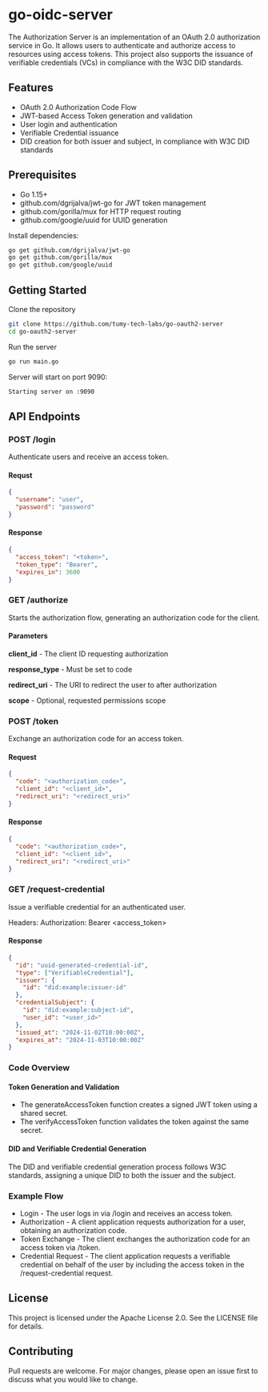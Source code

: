 # go-oidc-server

The Authorization Server is an implementation of an OAuth 2.0 authorization service in Go. It allows users to authenticate and authorize access to resources using access tokens. This project also supports the issuance of verifiable credentials (VCs) in compliance with the W3C DID standards.

## Features

- OAuth 2.0 Authorization Code Flow
- JWT-based Access Token generation and validation
- User login and authentication
- Verifiable Credential issuance
- DID creation for both issuer and subject, in compliance with W3C DID standards

## Prerequisites

- Go 1.15+
- github.com/dgrijalva/jwt-go for JWT token management
- github.com/gorilla/mux for HTTP request routing
- github.com/google/uuid for UUID generation

Install dependencies:

```bash
go get github.com/dgrijalva/jwt-go
go get github.com/gorilla/mux
go get github.com/google/uuid
```

## Getting Started

Clone the repository

```bash
git clone https://github.com/tumy-tech-labs/go-oauth2-server
cd go-oauth2-server
```

Run the server

```bash
go run main.go

```

Server will start on port 9090:

```bash
Starting server on :9090
```

## API Endpoints

### POST /login

Authenticate users and receive an access token.

#### Requst

```json
{
  "username": "user",
  "password": "password"
}
```

#### Response

```json
{
  "access_token": "<token>",
  "token_type": "Bearer",
  "expires_in": 3600
}
```

### GET /authorize

Starts the authorization flow, generating an authorization code for the client.

#### Parameters

**client_id** - The client ID requesting authorization

**response_type** - Must be set to code

**redirect_uri** - The URI to redirect the user to after authorization

**scope** - Optional, requested permissions scope

### POST /token

Exchange an authorization code for an access token.

#### Request

```json
{
  "code": "<authorization_code>",
  "client_id": "<client_id>",
  "redirect_uri": "<redirect_uri>"
}
```

#### Response

```json
{
  "code": "<authorization_code>",
  "client_id": "<client_id>",
  "redirect_uri": "<redirect_uri>"
}
```

### GET /request-credential

Issue a verifiable credential for an authenticated user.

Headers:
Authorization: Bearer <access_token>

#### Response

```json
{
  "id": "uuid-generated-credential-id",
  "type": ["VerifiableCredential"],
  "issuer": {
    "id": "did:example:issuer-id"
  },
  "credentialSubject": {
    "id": "did:example:subject-id",
    "user_id": "<user_id>"
  },
  "issued_at": "2024-11-02T10:00:00Z",
  "expires_at": "2024-11-03T10:00:00Z"
}
```

### Code Overview

#### Token Generation and Validation

- The generateAccessToken function creates a signed JWT token using a shared secret.
- The verifyAccessToken function validates the token against the same secret.

#### DID and Verifiable Credential Generation

The DID and verifiable credential generation process follows W3C standards, assigning a unique DID to both the issuer and the subject.

### Example Flow

- Login - The user logs in via /login and receives an access token.
- Authorization - A client application requests authorization for a user, obtaining an authorization code.
- Token Exchange - The client exchanges the authorization code for an access token via /token.
- Credential Request - The client application requests a verifiable credential on behalf of the user by including the access token in the /request-credential request.

## License

This project is licensed under the Apache License 2.0. See the LICENSE file for details.

## Contributing

Pull requests are welcome. For major changes, please open an issue first to discuss what you would like to change.
